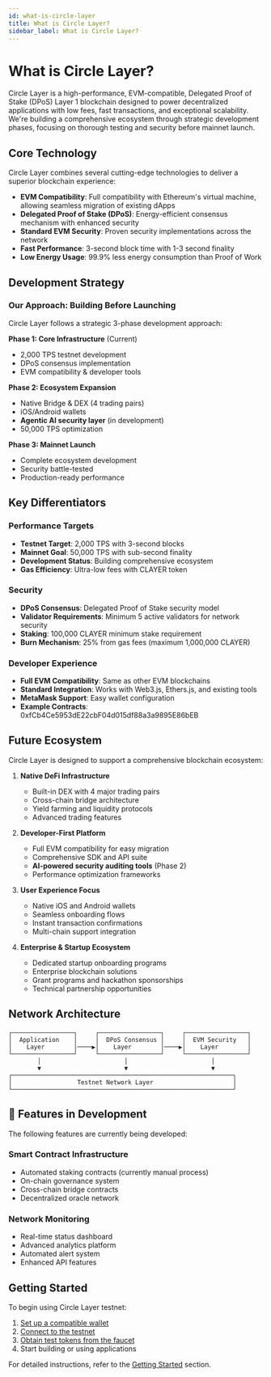 ```yaml
---
id: what-is-circle-layer
title: What is Circle Layer?
sidebar_label: What is Circle Layer?
---
```


# What is Circle Layer?

Circle Layer is a high-performance, EVM-compatible, Delegated Proof of Stake (DPoS) Layer 1 blockchain designed to power decentralized applications with low fees, fast transactions, and exceptional scalability. We're building a comprehensive ecosystem through strategic development phases, focusing on thorough testing and security before mainnet launch.

## Core Technology

Circle Layer combines several cutting-edge technologies to deliver a superior blockchain experience:

- **EVM Compatibility**: Full compatibility with Ethereum's virtual machine, allowing seamless migration of existing dApps
- **Delegated Proof of Stake (DPoS)**: Energy-efficient consensus mechanism with enhanced security
- **Standard EVM Security**: Proven security implementations across the network
- **Fast Performance**: 3-second block time with 1-3 second finality
- **Low Energy Usage**: 99.9% less energy consumption than Proof of Work

## Development Strategy

### Our Approach: Building Before Launching
Circle Layer follows a strategic 3-phase development approach:

**Phase 1: Core Infrastructure** (Current)
- 2,000 TPS testnet development
- DPoS consensus implementation
- EVM compatibility & developer tools

**Phase 2: Ecosystem Expansion**
- Native Bridge & DEX (4 trading pairs)
- iOS/Android wallets
- **Agentic AI security layer** (in development)
- 50,000 TPS optimization

**Phase 3: Mainnet Launch**
- Complete ecosystem development
- Security battle-tested
- Production-ready performance

<!-- 
### Network Infrastructure (READY FOR ACTIVATION)
- **RPC Endpoint**: https://rpc-testnet.circlelayer.com
- **WebSocket**: wss://138.197.184.207:8545
- **Block Explorer**: https://explorer-testnet.circlelayer.com/
- **Faucet**: https://faucet.circlelayer.com
-->

## Key Differentiators

### Performance Targets
- **Testnet Target**: 2,000 TPS with 3-second blocks
- **Mainnet Goal**: 50,000 TPS with sub-second finality
- **Development Status**: Building comprehensive ecosystem
- **Gas Efficiency**: Ultra-low fees with CLAYER token

### Security
- **DPoS Consensus**: Delegated Proof of Stake security model
- **Validator Requirements**: Minimum 5 active validators for network security
- **Staking**: 100,000 CLAYER minimum stake requirement
- **Burn Mechanism**: 25% from gas fees (maximum 1,000,000 CLAYER)

### Developer Experience
- **Full EVM Compatibility**: Same as other EVM blockchains
- **Standard Integration**: Works with Web3.js, Ethers.js, and existing tools
- **MetaMask Support**: Easy wallet configuration
- **Example Contracts**: 0xfCb4Ce5953dE22cbF04d015df88a3a9895E86bEB

## Future Ecosystem

Circle Layer is designed to support a comprehensive blockchain ecosystem:

1. **Native DeFi Infrastructure**
   - Built-in DEX with 4 major trading pairs
   - Cross-chain bridge architecture
   - Yield farming and liquidity protocols
   - Advanced trading features

2. **Developer-First Platform**
   - Full EVM compatibility for easy migration
   - Comprehensive SDK and API suite
   - **AI-powered security auditing tools** (Phase 2)
   - Performance optimization frameworks

3. **User Experience Focus**
   - Native iOS and Android wallets
   - Seamless onboarding flows
   - Instant transaction confirmations
   - Multi-chain support integration

4. **Enterprise & Startup Ecosystem**
   - Dedicated startup onboarding programs
   - Enterprise blockchain solutions
   - Grant programs and hackathon sponsorships
   - Technical partnership opportunities

## Network Architecture

```
┌─────────────────┐     ┌─────────────────┐     ┌─────────────────┐
│  Application    │     │  DPoS Consensus │     │  EVM Security   │
│    Layer        │────▶│    Layer        │────▶│    Layer        │
└─────────────────┘     └─────────────────┘     └─────────────────┘
        │                       │                       │
        ▼                       ▼                       ▼
┌─────────────────────────────────────────────────────────────┐
│                  Testnet Network Layer                      │
└─────────────────────────────────────────────────────────────┘
```

## 🚧 Features in Development

The following features are currently being developed:

### Smart Contract Infrastructure
- Automated staking contracts (currently manual process)
- On-chain governance system
- Cross-chain bridge contracts
- Decentralized oracle network

### Network Monitoring
- Real-time status dashboard
- Advanced analytics platform
- Automated alert system
- Enhanced API features

## Getting Started

To begin using Circle Layer testnet:

1. [Set up a compatible wallet](/docs/getting-started/set-up-wallet)
2. [Connect to the testnet](/docs/getting-started/connect-testnet)
3. [Obtain test tokens from the faucet](/docs/getting-started/use-faucet)
4. Start building or using applications

For detailed instructions, refer to the [Getting Started](/docs/getting-started/set-up-wallet) section. 